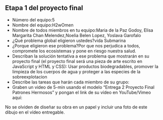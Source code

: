 ## Etapa 1 del proyecto final

- Número del equipo:5
- Nombre del equipo:H2wOmen
- Nombre de todos miembros en tu equipo:Maria de la Paz Godoy, Elisa Margarita Chan Melendez,Noelia Belen Lopez, Yoslava Garofalo
- ¿Qué problema global eligieron ustedes?vida Submarina
- ¿Porque eligieron ese problema?Por que nos perjudica a todos, compromete los ecosistemas y pone en riesgo nuestra salud.
- Describan la solución tentativa a ese problema que mostrarán en su proyecto final (el proyecto final será una pieza de arte escrito en JavaScript y HTML y CSS): Usar productos biodegradables, promover la limpieza de los cuerpos de agua y proteger a las especies de la sobreexplotacion
- Describe las tareas que harán cada miembro de su grupo:
- Graben un video de 5-min usando el modelo “Entrega 2 Proyecto Final Patrones Hermosos” y pongan el link de su vídeo en YouTube/Vimeo aquí:

No se olviden de diseñar su obra en un papel y incluir una foto de este dibujo en el vídeo entregable.

